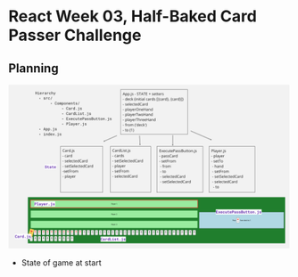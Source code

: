 # React Week 03, Half-Baked Card Passer Challenge

## Planning

![planning diagram](./public/card-passer-planning.png)

- State of game at start
